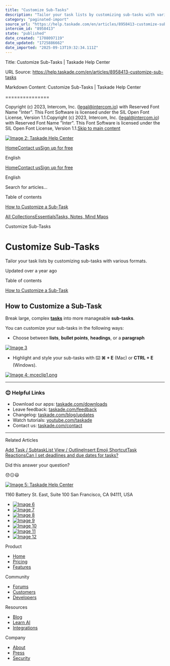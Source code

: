 ```yaml
---
title: "Customize Sub-Tasks"
description: "Tailor your task lists by customizing sub-tasks with various formats."
category: "paginated-import"
source_url: "https://help.taskade.com/en/articles/8958413-customize-sub-tasks"
intercom_id: "8958413"
state: "published"
date_created: "1708097119"
date_updated: "1725886662"
date_imported: "2025-09-13T19:32:34.111Z"
---
```


Title: Customize Sub-Tasks | Taskade Help Center

URL Source: https://help.taskade.com/en/articles/8958413-customize-sub-tasks

Markdown Content:
Customize Sub-Tasks | Taskade Help Center

===============

Copyright (c) 2023, Intercom, Inc. (legal@intercom.io) with Reserved Font Name "Inter". This Font Software is licensed under the SIL Open Font License, Version 1.1.Copyright (c) 2023, Intercom, Inc. (legal@intercom.io) with Reserved Font Name "Inter". This Font Software is licensed under the SIL Open Font License, Version 1.1.[Skip to main content](https://help.taskade.com/en/articles/8958413-customize-sub-tasks#main-content)

[![Image 2: Taskade Help Center](https://downloads.intercomcdn.com/i/o/490280/d14603621e78c833c2d0e66f/2d1230f35f3009fff25b2989e93312a5.png)](https://help.taskade.com/en/)

[Home](https://www.taskade.com/)[Contact us](https://www.taskade.com/contact)[Sign up for free](https://www.taskade.com/signup)

English

[Home](https://www.taskade.com/)[Contact us](https://www.taskade.com/contact)[Sign up for free](https://www.taskade.com/signup)

English

Search for articles... 

Table of contents

[How to Customize a Sub-Task](https://help.taskade.com/en/articles/8958413-customize-sub-tasks#h_0e978d82c6)

[All Collections](https://help.taskade.com/en/)[Essentials](https://help.taskade.com/en/collections/8400732-essentials)[Tasks, Notes, Mind Maps](https://help.taskade.com/en/collections/8400734-tasks-notes-mind-maps)

Customize Sub-Tasks

Customize Sub-Tasks
===================

Tailor your task lists by customizing sub-tasks with various formats.

Updated over a year ago

Table of contents

[How to Customize a Sub-Task](https://help.taskade.com/en/articles/8958413-customize-sub-tasks#h_0e978d82c6)

**How to Customize a Sub-Task**
-------------------------------

Break large, complex **[tasks](https://intercom.help/taskade/en/articles/8958371)** into more manageable **sub-tasks**.

You can customize your sub-tasks in the following ways:

*   Choose between **lists**, **bullet points**, **headings**, or a **paragraph** 

[![Image 3](https://taskade.intercom-attachments-7.com/i/o/965373948/91db3b3fd18c74ef7c103b86/15927751415955?expires=1757793600&signature=1664d6da0663a918ed84c99ff3068551be8a0a2869d6d6ae19d5cc5fd7673a5f&req=fSYiFc59lIVXFb4f3HP0gGVYBfiRT%2FHtMEBGTsd3zps8clOb37Fnirtha91d%0AheDMZi6ay1S8u1kEPg%3D%3D%0A)](https://taskade.intercom-attachments-7.com/i/o/965373948/91db3b3fd18c74ef7c103b86/15927751415955?expires=1757793600&signature=1664d6da0663a918ed84c99ff3068551be8a0a2869d6d6ae19d5cc5fd7673a5f&req=fSYiFc59lIVXFb4f3HP0gGVYBfiRT%2FHtMEBGTsd3zps8clOb37Fnirtha91d%0AheDMZi6ay1S8u1kEPg%3D%3D%0A)

*   Highlight and style your sub-tasks with ⌨️ **⌘ + E** (Mac) or **CTRL + E** (Windows). 

[![Image 4: mceclip1.png](https://taskade.intercom-attachments-7.com/i/o/965373946/b4461a0271dfdb216a4e4d7c/15927751741843?expires=1757793600&signature=1b1899fcc732bfec673ed9762e0b813fbe74ffd50fe5f23658119ff455b16b61&req=fSYiFc59lIVZFb4f3HP0gHImeP5BylB2h9cT6pwYQmNXnhwm6up8YovpIpAG%0AO9FD4Vu%2Bl1dSlQ21pQ%3D%3D%0A)](https://taskade.intercom-attachments-7.com/i/o/965373946/b4461a0271dfdb216a4e4d7c/15927751741843?expires=1757793600&signature=1b1899fcc732bfec673ed9762e0b813fbe74ffd50fe5f23658119ff455b16b61&req=fSYiFc59lIVZFb4f3HP0gHImeP5BylB2h9cT6pwYQmNXnhwm6up8YovpIpAG%0AO9FD4Vu%2Bl1dSlQ21pQ%3D%3D%0A)

* * *

### **😊 Helpful Links**

*   Download our apps: [taskade.com/downloads](https://taskade.com/downloads) 
*   Leave feedback: [taskade.com/feedback](https://taskade.com/feedback) 
*   Changelog: [taskade.com/blog/updates](https://taskade.com/blog/updates) 
*   Watch tutorials: [youtube.com/taskade](https://youtube.com/taskade) 
*   Contact us: [taskade.com/contact](https://taskade.com/contact) 

* * *

Related Articles

[Add Task / Subtask](https://help.taskade.com/en/articles/8958371-add-task-subtask)[List View / Outline](https://help.taskade.com/en/articles/8958386-list-view-outline)[Insert Emoji Shortcut](https://help.taskade.com/en/articles/8958407-insert-emoji-shortcut)[Task Reactions](https://help.taskade.com/en/articles/8958522-task-reactions)[Can I set deadlines and due dates for tasks?](https://help.taskade.com/en/articles/8958660-can-i-set-deadlines-and-due-dates-for-tasks)

Did this answer your question?

😞😐😃

[![Image 5: Taskade Help Center](https://downloads.intercomcdn.com/i/o/566097/5267af56373cca21ec2cea67/2d1230f35f3009fff25b2989e93312a5.png)](https://help.taskade.com/en/)

11‌60 Battery St. East, Suite 100 San‌ Francisco, CA 94111, USA

*   [![Image 6](https://intercom.help/taskade/assets/svg/icon:social-linkedin/ffffff)](https://www.linkedin.com/company/taskade/)
*   [![Image 7](https://intercom.help/taskade/assets/svg/icon:social-facebook/ffffff)](https://www.facebook.com/taskade)
*   [![Image 8](https://intercom.help/taskade/assets/svg/icon:social-github/ffffff)](https://github.com/taskade)
*   [![Image 9](https://intercom.help/taskade/assets/svg/icon:social-instagram/ffffff)](https://www.instagram.com/taskade)
*   [![Image 10](https://intercom.help/taskade/assets/svg/icon:social-youtube/ffffff)](https://www.youtube.com/taskade)
*   [![Image 11](https://intercom.help/taskade/assets/svg/icon:social-reddit/ffffff)](https://www.reddit.com/r/taskade)
*   [![Image 12](https://intercom.help/taskade/assets/svg/icon:social-twitter-x/ffffff)](https://www.twitter.com/taskade)

Product

*   [Home](https://www.taskade.com/)
*   [Pricing](https://www.taskade.com/pricing)
*   [Features](https://www.taskade.com/features)

Community

*   [Forums](https://www.taskade.com/community)
*   [Customers](https://taskade.com/reviews)
*   [Developers](https://developers.taskade.com/)

Resources

*   [Blog](https://www.taskade.com/blog/)
*   [Learn AI](https://www.taskade.com/learn)
*   [Integrations](https://www.taskade.com/integrations)

Company

*   [About](https://www.taskade.com/about)
*   [Press](https://www.taskade.com/press)
*   [Security](https://www.taskade.com/security)
